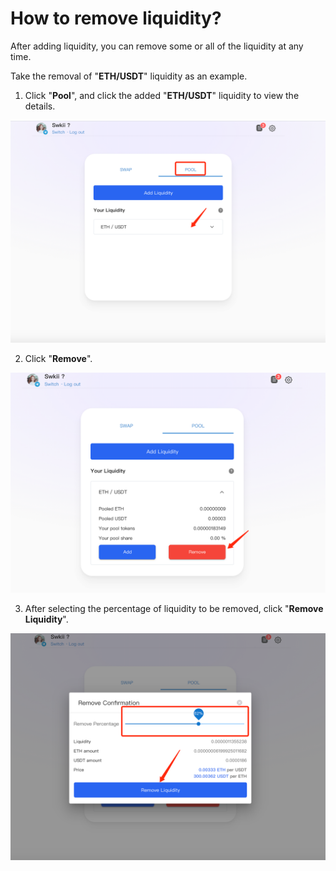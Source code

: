 # How to remove liquidity?

After adding liquidity, you can remove some or all of the liquidity at any time.

Take the removal of "**ETH/USDT**" liquidity as an example.

1. Click "**Pool**", and click the added "**ETH/USDT**" liquidity to view the details.

![](../../.gitbook/assets/image%20%28107%29.png)

2. Click "**Remove**".

![](../../.gitbook/assets/image%20%282%29.png)

3. After selecting the percentage of liquidity to be removed, click "**Remove Liquidity**". 

![](../../.gitbook/assets/image%20%2894%29.png)

